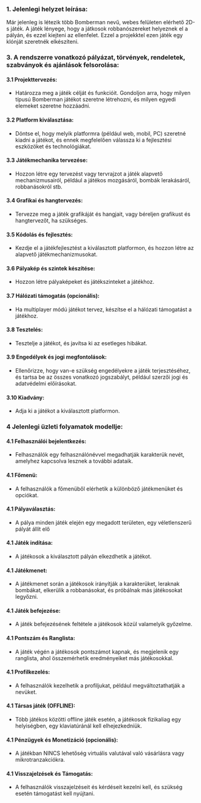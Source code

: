 
### **1. Jelenlegi helyzet leírása:**
Már jelenleg is létezik több Bomberman nevű, webes felületen elérhető 2D-s játék. A játék lényege, hogy a játkosok robbanószereket helyeznek el a pályán, és ezzel kiejteni az ellenfelet. Ezzel a projekktel ezen játék egy klónját szeretnék elkészíteni. 



### **3. A rendszerre vonatkozó pályázat, törvények, rendeletek, szabványok és ajánlások felsorolása:**

#### 3.1 Projekttervezés: 
- Határozza meg a játék célját és funkcióit. Gondoljon arra, hogy milyen típusú Bomberman játékot szeretne létrehozni, és milyen egyedi elemeket szeretne hozzáadni.
#### 3.2 Platform kiválasztása: 
- Döntse el, hogy melyik platformra (például web, mobil, PC) szeretné kiadni a játékot, és ennek megfelelően válassza ki a fejlesztési eszközöket és technológiákat.
#### 3.3 Játékmechanika tervezése: 
- Hozzon létre egy tervezést vagy tervrajzot a játék alapvető mechanizmusairól, például a játékos mozgásáról, bombák lerakásáról, robbanásokról stb.
#### 3.4 Grafikai és hangtervezés: 
- Tervezze meg a játék grafikáját és hangjait, vagy béreljen grafikust és hangtervezőt, ha szükséges.
#### 3.5 Kódolás és fejlesztés: 
- Kezdje el a játékfejlesztést a kiválasztott platformon, és hozzon létre az alapvető játékmechanizmusokat.
#### 3.6 Pályakép és szintek készítése: 
- Hozzon létre pályaképeket és játékszinteket a játékhoz.
#### 3.7 Hálózati támogatás (opcionális): 
- Ha multiplayer módú játékot tervez, készítse el a hálózati támogatást a játékhoz.
#### 3.8 Tesztelés: 
- Tesztelje a játékot, és javítsa ki az esetleges hibákat.
#### 3.9 Engedélyek és jogi megfontolások: 
- Ellenőrizze, hogy van-e szükség engedélyekre a játék terjesztéséhez, és tartsa be az összes vonatkozó jogszabályt, például szerzői jogi és adatvédelmi előírásokat.
#### 3.10 Kiadvány: 
- Adja ki a játékot a kiválasztott platformon.

### **4 Jelenlegi üzleti folyamatok modellje:**
#### 4.1 Felhasználói bejelentkezés:
- Felhasználók egy felhasználónévvel megadhatják karakterük nevét, amelyhez kapcsolva lesznek a további adataik.
#### 4.1 Főmenü:
- A felhasználók a főmenüből elérhetik a különböző játékmenüket és opciókat.
#### 4.1 Pályaválasztás:
- A pálya minden játék elején egy megadott területen, egy véletlenszerű pályát állít elő  
#### 4.1 Játék indítása:
- A játékosok a kiválasztott pályán elkezdhetik a játékot.
#### 4.1 Játékmenet:
- A játékmenet során a játékosok irányítják a karakterüket, leraknak bombákat, elkerülik a robbanásokat, és próbálnak más játékosokat legyőzni.
#### 4.1 Játék befejezése:
- A játék befejezésének feltétele a játékosok közül valamelyik győzelme.
#### 4.1 Pontszám és Ranglista:
- A játék végén a játékosok pontszámot kapnak, és megjelenik egy ranglista, ahol összemérhetik eredményeiket más játékosokkal.
#### 4.1 Profilkezelés:
- A felhasználók kezelhetik a profiljukat, például megváltoztathatják a nevüket.
#### 4.1 Társas játék (OFFLINE):
- Több játékos közötti offline játék esetén, a játékosok fizikaliag egy helyiségben, egy klaviatúránál kell elhejezkedniük.
#### 4.1 Pénzügyek és Monetizáció (opcionális):
- A játékban NINCS lehetőség virtuális valutával való vásárlásra vagy mikrotranzakciókra.
#### 4.1 Visszajelzések és Támogatás:
- A felhasználók visszajelzéseit és kérdéseit kezelni kell, és szükség esetén támogatást kell nyújtani.
